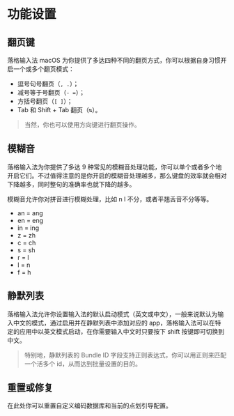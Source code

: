 # 功能设置

## 翻页键

落格输入法 macOS 为你提供了多达四种不同的翻页方式，你可以根据自身习惯开启一个或多个翻页模式：

* 逗号句号翻页（`, .`）；
* 减号等于号翻页（`- =`）；
* 方括号翻页（`[ ]`）；
* Tab 和 Shift + Tab 翻页（`↹`）。

> 当然，你也可以使用方向键进行翻页操作。

## 模糊音

落格输入法为你提供了多达 9 种常见的模糊音处理功能，你可以单个或者多个地开启它们。不过值得注意的是你开启的模糊音处理越多，那么键盘的效率就会相对下降越多，同时整句的准确率也就下降的越多。

模糊音允许你对拼音进行模糊处理，比如 n l 不分，或者平翘舌音不分等等。

* an = ang
* en = eng
* in = ing
* z = zh
* c = ch
* s = sh
* r = l
* l = n
* f = h

## 静默列表

落格输入法允许你设置输入法的默认启动模式（英文或中文），一般来说默认为输入中文的模式，通过启用并在静默列表中添加对应的 app，落格输入法可以在特定的应用中以英文模式启动，在你需要输入中文时只要按下 shift 按键即可切换到中文。

> 特别地，静默列表的 Bundle ID 字段支持正则表达式，你可以用正则来匹配一个活多个 id，从而达到批量设置的目的。

## 重置或修复

在此处你可以重置自定义编码数据库和当前的点划引导配置。

